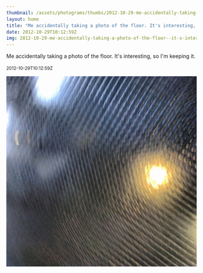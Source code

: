 ```yaml
---
thumbnail: /assets/photograms/thumbs/2012-10-29-me-accidentally-taking-a-photo-of-the-floor--it-s-interesting--so-i-m-keeping-it-.jpg
layout: home
title: "Me accidentally taking a photo of the floor. It's interesting, so I'm keeping it."
date: 2012-10-29T10:12:59Z
img: 2012-10-29-me-accidentally-taking-a-photo-of-the-floor--it-s-interesting--so-i-m-keeping-it-.jpg
---
```


Me accidentally taking a photo of the floor. It's interesting, so I'm keeping it.

<small>2012-10-29T10:12:59Z</small>

![Me accidentally taking a photo of the floor. It's interesting, so I'm keeping it.](2012-10-29-me-accidentally-taking-a-photo-of-the-floor--it-s-interesting--so-i-m-keeping-it-.jpg)
